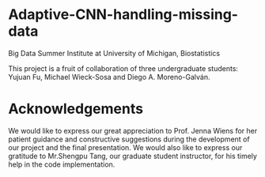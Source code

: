 # Adaptive-CNN-handling-missing-data
Big Data Summer Institute at University of Michigan, Biostatistics

This project is a fruit of collaboration of three undergraduate students: Yujuan Fu, Michael Wieck-Sosa and Diego A. Moreno-Galván.

# Acknowledgements
We would like to express our great appreciation to Prof. Jenna Wiens for her patient guidance and constructive suggestions during the development of our project and the final presentation. We would also like to express our gratitude to Mr.Shengpu Tang, our graduate
student instructor, for his timely help in the code implementation.
